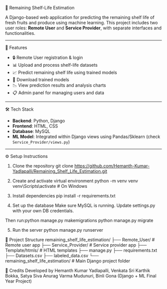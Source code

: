 🧪 Remaining Shelf-Life Estimation

A Django-based web application for predicting the remaining shelf life of fresh fruits and produce using machine learning. This project includes two user roles: **Remote User** and **Service Provider**, with separate interfaces and functionalities.

---

🚀 Features

- 🔒 Remote User registration & login
- 📊 Upload and process shelf-life datasets
- 📈 Predict remaining shelf life using trained models
- 📂 Download trained models
- 📉 View prediction results and analysis charts
- 📋 Admin panel for managing users and data

---

 🛠️ Tech Stack

- **Backend**: Python, Django
- **Frontend**: HTML, CSS
- **Database**: MySQL
- **ML Model**: Integrated within Django views using Pandas/Sklearn (check `Service_Provider/views.py`)

---

⚙️ Setup Instructions

1. Clone the repository
git clone https://github.com/Hemanth-Kumar-Yadlapalli/Remaining_Shelf_Life_Estimation.git
 
2. Create and activate virtual environment
python -m venv venv
venv\Scripts\activate  # On Windows

3. Install dependencies
pip install -r requirements.txt

4. Set up the database
Make sure MySQL is running. Update settings.py with your own DB credentials.

Then run:python manage.py makemigrations
python manage.py migrate

5. Run the server
python manage.py runserver

📁 Project Structure
remaining_shelf_life_estimation/
├── Remote_User/           # Remote user app
├── Service_Provider/      # Service provider app
├── Template/htmls/        # HTML templates
├── manage.py
├── requirements.txt
├── Datasets.csv
├── labeled_data.csv
└── remaining_shelf_life_estimation/  # Main Django project folder

🙌 Credits
Developed by Hemanth Kumar Yadlapalli, Venkata Sri Karthik Bokka, Satya Siva Anurag Varma Mudunuri, Binli Gona
(Django + ML Final Year Project)

